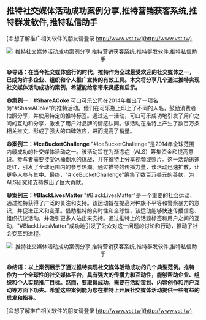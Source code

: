 ## **推特社交媒体活动成功案例分享,推特营销获客系统,推特群发软件,推特私信助手**

[😍想了解推广相关软件的朋友请登录 http://www.vst.tw](http://www.vst.tw)

 <center><img src="https://vst.tw/MP4/tuiguang/png/0.png" alt="推特社交媒体活动成功案例分享,推特营销获客系统,推特群发软件,推特私信助手"></center>

**😄导语：在当今社交媒体盛行的时代，推特作为全球最受欢迎的社交媒体之一，已成为许多企业、组织和个人推广宣传的有效工具。本文将分享几个通过推特实现社交媒体活动成功的案例，希望能给您带来灵感和启示。**

**😄案例一：#ShareACoke**
可口可乐公司在2014年推出了一项名为"#ShareACoke"的推特活动。他们在可乐瓶上印上了不同的人名，鼓励消费者拍照分享，并使用特定的推特标签。通过这一活动，可口可乐成功地引发了用户之间的互动和分享，激发了用户对品牌的情感认同。该活动在推特上产生了数百万条相关推文，形成了强大的口碑效应，进而提高了销量。

**😄案例二：#IceBucketChallenge**
"#IceBucketChallenge"是2014年全球范围内最成功的社交媒体活动之一。该活动旨在为渐冻症（ALS）筹集资金和提高意识。参与者需要接受冰桶倒水的挑战，并在推特上分享视频或照片。这一活动迅速走红，引发了全球范围内的参与热潮。通过推特的传播力量，该活动迅速扩散，让更多人参与其中。最终，"#IceBucketChallenge"筹集了数百万美元的善款，为ALS研究和支持做出了巨大贡献。

**😄案例三：#BlackLivesMatter**
"#BlackLivesMatter"是一个重要的社会运动，通过推特获得了广泛的关注和支持。该运动旨在提高对种族不平等和警察暴力的意识，并促进正义和变革。借助推特的实时性和全球性，该运动能够快速传播信息、组织抗议活动，并吸引更多人站出来支持。通过推特上的话题标签和用户之间的互动，"#BlackLivesMatter"成功地引发了公众对这一问题的讨论和行动，推动了社会变革的进程。

 <center><img src="https://vst.tw/MP4/tuiguang/png/6.png" alt="推特社交媒体活动成功案例分享,推特营销获客系统,推特群发软件,推特私信助手"></center>

**😄结语：以上案例展示了通过推特实现社交媒体活动成功的几个典型范例。推特作为一个全球性的社交媒体平台，具有强大的传播力和互动性，能够帮助企业、组织和个人实现推广目标。然而，要取得成功，需要在活动策划、内容创作和用户互动等方面下功夫。希望这些案例能为您在推特上开展社交媒体活动提供一些有益的启发和指导。**

[😍想了解推广相关软件的朋友请登录 http://www.vst.tw](http://www.vst.tw)



